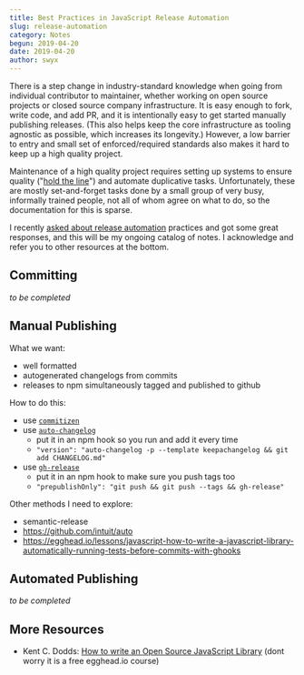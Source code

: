 ```yaml
---
title: Best Practices in JavaScript Release Automation
slug: release-automation
category: Notes
begun: 2019-04-20
date: 2019-04-20
author: swyx
---
```


There is a step change in industry-standard knowledge when going from individual contributor to maintainer, whether working on open source projects or closed source company infrastructure. It is easy enough to fork, write code, and add PR, and it is intentionally easy to get started manually publishing releases. (This also helps keep the core infrastructure as tooling agnostic as possible, which increases its longevity.) However, a low barrier to entry and small set of enforced/required standards also makes it hard to keep up a high quality project.

Maintenance of a high quality project requires setting up systems to ensure quality ("[hold the line](https://mobile.twitter.com/sebmarkbage/status/1063585097545220096)") and automate duplicative tasks. Unfortunately, these are mostly set-and-forget tasks done by a small group of very busy, informally trained people, not all of whom agree on what to do, so the documentation for this is sparse.

I recently [asked about release automation](https://mobile.twitter.com/swyx/status/1118966159641067521) practices and got some great responses, and this will be my ongoing catalog of notes. I acknowledge and refer you to other resources at the bottom.

## Committing

_to be completed_

## Manual Publishing

What we want:

- well formatted
- autogenerated changelogs from commits
- releases to npm simultaneously tagged and published to github

How to do this:

- use [`commitizen`](https://npm.im/commitizen)
- use [`auto-changelog`](https://npm.im/auto-changelog)
  - put it in an npm hook so you run and add it every time
  - `"version": "auto-changelog -p --template keepachangelog && git add CHANGELOG.md"`
- use [`gh-release`](https://npm.im/gh-release)
  - put it in an npm hook to make sure you push tags too
  - `"prepublishOnly": "git push && git push --tags && gh-release"`

Other methods I need to explore:

- semantic-release
- https://github.com/intuit/auto
- https://egghead.io/lessons/javascript-how-to-write-a-javascript-library-automatically-running-tests-before-commits-with-ghooks

## Automated Publishing

_to be completed_

## More Resources

- Kent C. Dodds: [How to write an Open Source JavaScript Library](https://egghead.io/courses/how-to-write-an-open-source-javascript-library) (dont worry it is a free egghead.io course)
